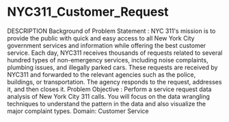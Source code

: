 # NYC311_Customer_Request
DESCRIPTION Background of Problem Statement : NYC 311's mission is to provide the public with quick and easy access to all New York City government services and information while offering the best customer service. Each day, NYC311 receives thousands of requests related to several hundred types of non-emergency services, including noise complaints, plumbing issues, and illegally parked cars. These requests are received by NYC311 and forwarded to the relevant agencies such as the police, buildings, or transportation. The agency responds to the request, addresses it, and then closes it.  Problem Objective : Perform a service request data analysis of New York City 311 calls. You will focus on the data wrangling techniques to understand the pattern in the data and also visualize the major complaint types. Domain: Customer Service
